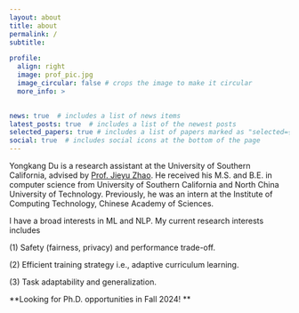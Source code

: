 ```yaml
---
layout: about
title: about
permalink: /
subtitle: 

profile:
  align: right
  image: prof_pic.jpg
  image_circular: false # crops the image to make it circular
  more_info: >
    

news: true  # includes a list of news items
latest_posts: true  # includes a list of the newest posts
selected_papers: true # includes a list of papers marked as "selected={true}"
social: true  # includes social icons at the bottom of the page
---
```


Yongkang Du is a research assistant at the University of Southern California, advised by [Prof. Jieyu Zhao](https://jyzhao.net/index.html). He received his M.S. and B.E. in computer science from University of Southern California and North China University of Technology. Previously, he was an intern at the Institute of Computing Technology, Chinese Academy of Sciences.

I have a broad interests in ML and NLP. My current research interests includes

(1) Safety (fairness, privacy) and performance trade-off.

(2) Efficient training strategy i.e., adaptive curriculum learning.

(3) Task adaptability and generalization.


**Looking for Ph.D. opportunities in Fall 2024!
**
